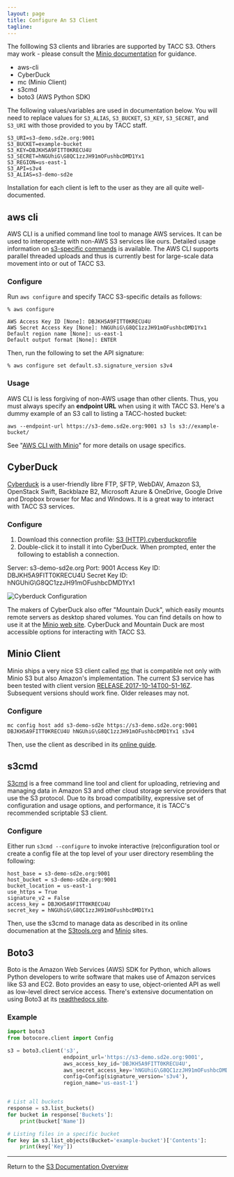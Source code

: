 ```yaml
---
layout: page
title: Configure An S3 Client
tagline:
---
```


The folllowing S3 clients and libraries are supported by TACC S3. Others 
may work - please consult the [Minio documentation][1] for guidance.
* aws-cli
* CyberDuck
* mc (Minio Client)
* s3cmd
* boto3 (AWS Python SDK)

The following values/variables are used in documentation below. You will need
to replace values for `S3_ALIAS`, `S3_BUCKET`, `S3_KEY`, `S3_SECRET`, and 
`S3_URI` with those provided to you by TACC staff.

```
S3_URI=s3-demo.sd2e.org:9001
S3_BUCKET=example-bucket
S3_KEY=DBJKH5A9FITT0KRECU4U
S3_SECRET=hNGUhiG\G8QC1zzJH91mOFushbcDMD1Yx1
S3_REGION=us-east-1
S3_API=s3v4
S3_ALIAS=s3-demo-sd2e
```

Installation for each client is left to the user as they are all quite
well-documented. 

## aws cli

AWS CLI is a unified command line tool to manage AWS services. It can be used
to interoperate with non-AWS S3 services like ours. Detailed usage information
on [s3-specific commands][5] is available. The AWS CLI supports parallel 
threaded uploads and thus is currently best for large-scale data movement into
or out of TACC S3. 

### Configure

Run `aws configure` and specify TACC S3-specific details as follows:

```
% aws configure

AWS Access Key ID [None]: DBJKH5A9FITT0KRECU4U
AWS Secret Access Key [None]: hNGUhiG\G8QC1zzJH91mOFushbcDMD1Yx1
Default region name [None]: us-east-1
Default output format [None]: ENTER
```

Then, run the following to set the API signature:

`% aws configure set default.s3.signature_version s3v4`

### Usage

AWS CLI is less forgiving of non-AWS usage than other clients. Thus, you 
must always specify an **endpoint URL** when using it with TACC S3. Here's a
dummy example of an S3 call to listing a TACC-hosted bucket:

```
aws --endpoint-url https://s3-demo.sd2e.org:9001 s3 ls s3://example-bucket/
```

See "[AWS CLI with Minio][6]" for more details on usage specifics.

## CyberDuck

[Cyberduck][13] is a user-friendly libre FTP, SFTP, WebDAV, Amazon S3, 
OpenStack Swift, Backblaze B2, Microsoft Azure & OneDrive, Google Drive and
Dropbox browser for Mac and Windows. It is a great way to interact with TACC 
S3 services. 

### Configure

1. Download this connection profile: [S3 (HTTP).cyberduckprofile][12]
2. Double-click it to install it into CyberDuck. When prompted, enter the following to establish a connection.

Server: s3-demo-sd2e.org
Port: 9001
Access Key ID: DBJKH5A9FITT0KRECU4U
Secret Key ID: hNGUhiG\G8QC1zzJH91mOFushbcDMD1Yx1

![Cyberduck Configuration](images/cyberduck-http-s3.png)

The makers of CyberDuck also offer "Mountain Duck", which easily mounts
remote servers as desktop shared volumes. You can find details on how to use
it at the [Minio web site][14]. CyberDuck and Mountain Duck are most
accessible options for interacting with TACC S3.

## Minio Client

Minio ships a very nice S3 client called [mc][1] that is compatible not only with Minio S3 but also Amazon's implementation. The current S3 service has been tested with client version [RELEASE.2017-10-14T00-51-16Z][2]. Subsequent versions should work fine. Older releases may not.

### Configure

```
mc config host add s3-demo-sd2e https://s3-demo.sd2e.org:9001 DBJKH5A9FITT0KRECU4U hNGUhiG\G8QC1zzJH91mOFushbcDMD1Yx1 s3v4
```

Then, use the client as described in its [online guide][1].

## s3cmd

[S3cmd][3] is a free command line tool and client for uploading, retrieving and managing data in Amazon S3 and other cloud storage service providers that use the S3 protocol. Due to its broad compatibility, expressive set of configuration and usage options, and performance, it is TACC's recommended scriptable S3 client. 

### Configure

Either run `s3cmd --configure` to invoke interactive (re)configuration tool or create a config file at the top level of your user directory resembling the following:

```
host_base = s3-demo-sd2e.org:9001
host_bucket = s3-demo-sd2e.org:9001
bucket_location = us-east-1
use_https = True
signature_v2 = False
access_key = DBJKH5A9FITT0KRECU4U
secret_key = hNGUhiG\G8QC1zzJH91mOFushbcDMD1Yx1
```

Then, use the s3cmd to manage data as described in its online documenation at the [S3tools.org][3] and [Minio][7] sites.

## Boto3

Boto is the Amazon Web Services (AWS) SDK for Python, which allows Python developers to write software that makes use of Amazon services like S3 and EC2. Boto provides an easy to use, object-oriented API as well as low-level direct service access. There's extensive documentation on using Boto3 at its [readthedocs site][15]. 

### Example


```python
import boto3
from botocore.client import Config

s3 = boto3.client('s3',
                  endpoint_url='https://s3-demo.sd2e.org:9001',
                  aws_access_key_id='DBJKH5A9FITT0KRECU4U',
                  aws_secret_access_key='hNGUhiG\G8QC1zzJH91mOFushbcDMD1Yx1',
                  config=Config(signature_version='s3v4'),
                  region_name='us-east-1')


# List all buckets
response = s3.list_buckets()
for bucket in response['Buckets']:
    print(bucket['Name'])

# Listing files in a specific bucket
for key in s3.list_objects(Bucket='example-bucket')['Contents']:
    print(key['Key'])

```

---
Return to the [S3 Documentation Overview](../index.md)

[1]: https://docs.minio.io/docs/minio-client-complete-guide
[2]: https://github.com/minio/mc/releases/tag/RELEASE.2017-10-14T00-51-16Z
[3]: https://s3tools.org/s3cmd
[4]: https://aws.amazon.com/cli/
[5]: http://docs.aws.amazon.com/cli/latest/reference/s3/index.html
[6]: https://docs.minio.io/docs/aws-cli-with-minio
[7]: https://docs.minio.io/docs/s3cmd-with-minio
[8]: https://docs.docker.com/engine/extend/plugins_volume/
[9]: https://hub.docker.com/r/tacc/minfs/
[10]: https://github.com/minio/minfs/tree/master/docker-plugin#a-docker-volume-plugin-for-minfs
[11]: https://trac.cyberduck.io/wiki/help/en/howto/s3#HTTP
[12]: https://svn.cyberduck.io/trunk/profiles/S3%20(HTTP).cyberduckprofile
[13]: https://cyberduck.io/?l=en
[14]: https://docs.minio.io/docs/how-to-use-mountain-duck-with-minio
[15]: http://boto3.readthedocs.io/en/latest/index.html
